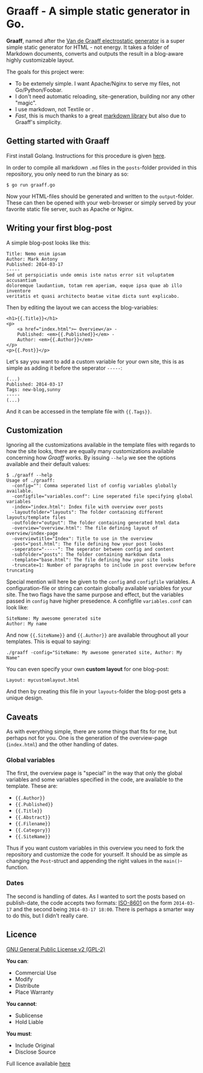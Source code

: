 # Graaff - A simple static generator in Go.

**Graaff**, named after the [Van de Graaff electrostatic
generator](http://en.wikipedia.org/wiki/Van_de_Graaff_generator) is a super
simple static generator for HTML - not energy. It takes a folder of Markdown
documents, converts and outputs the result in a blog-aware highly customizable
layout.

The goals for this project were:
* To be extemely simple. I want Apache/Nginx to serve my files, not
Go/Python/Foobar.
* I don't need automatic reloading, site-generation, building nor any other
"magic".
* I use markdown, not Textile or *<insert markdown-fork here>*.
* *Fast*, this is much thanks to a great [markdown
library](https://github.com/russross/blackfriday) but also due to Graaff's
simplicity.

## Getting started with Graaff

First install Golang. Instructions for this procedure is given
[here](http://golang.org/doc/install).

In order to compile all markdown `.md` files in the `posts`-folder provided in
this repository, you only need to run the binary as so:

    $ go run graaff.go

Now your HTML-files should be generated and written to the `output`-folder.
These can then be opened with your web-browser or simply served by your
favorite static file server, such as Apache or Nginx.

## Writing your first blog-post

A simple blog-post looks like this:

    Title: Nemo enim ipsam
    Author: Mark Antony
    Published: 2014-03-17
    -----
    Sed ut perspiciatis unde omnis iste natus error sit voluptatem accusantium
    doloremque laudantium, totam rem aperiam, eaque ipsa quae ab illo inventore
    veritatis et quasi architecto beatae vitae dicta sunt explicabo.

Then by editing the layout we can access the blog-variables:

    <h1>{{.Title}}</h1>
    <p>
        <a href="index.html">← Overview</a> - 
        Published: <em>{{.Published}}</em> - 
        Author: <em>{{.Author}}</em>
    </p>
    <p>{{.Post}}</p>

Let's say you want to add a custom variable for your own site, this is as
simple as adding it before the seperator `-----`:

    (...)
    Published: 2014-03-17
    Tags: new-blog,sunny
    -----
    (...)

And it can be accessed in the template file with `{{.Tags}}`.

## Customization

Ignoring all the customizations available in the template files with regards to
how the site looks, there are equally many customizations available concerning
how *Graaff* works. By issuing `--help` we see the options available and their
default values:

    $ ./graaff --help
    Usage of ./graaff:
      -config="": Comma seperated list of config variables globally available.
      -configfile="variables.conf": Line seperated file specifying global variables
      -index="index.html": Index file with overview over posts
      -layoutfolder="layouts": The folder containing different layouts/template files
      -outfolder="output": The folder containing generated html data
      -overview="overview.html": The file defining layout of overview/index-page
      -overviewtitle="Index": Title to use in the overview
      -post="post.html": The file defining how your post looks
      -seperator="-----": The seperator between config and content
      -subfolder="posts": The folder containing markdown data
      -template="base.html": The file defining how your site looks
      -truncate=1: Number of paragraphs to include in post overview before truncating

Special mention will here be given to the `config` and `configfile` variables.
A configuration-file or string can contain globally available variables for
your site. The two flags have the same purpose and effect, but the variables
passed in `config` have higher presedence. A configfile `variables.conf` can
look like:

    SiteName: My awesome generated site
    Author: My name

And now `{{.SiteName}}` and `{{.Author}}` are available throughout all your
templates. This is equal to saying:

    ./graaff -config="SiteName: My awesome generated site, Author: My Name"

You can even specify your own **custom layout** for one blog-post:

    Layout: mycustomlayout.html

And then by creating this file in your `layouts`-folder the blog-post gets a
unique design.

## Caveats

As with everything simple, there are some things that fits for me, but perhaps
not for you. One is the generation of the overview-page (`index.html`) and the
other handling of dates.

### Global variables

The first, the overview page is "special" in the way that only the global
variables and some variables specified in the code, are available to the
template. These are:

* `{{.Author}}`
* `{{.Published}}`
* `{{.Title}}`
* `{{.Abstract}}`
* `{{.Filename}}`
* `{{.Category}}`
* `{{.SiteName}}`

Thus if you want custom variables in this overview you need to fork the
repository and customize the code for yourself. It should be as simple
as changing the `Post`-struct and appending the right values in the
`main()`-function.

### Dates

The second is handling of dates. As I wanted to sort the posts based on
publish-date, the code accepts two formats:
[ISO-8601](http://en.wikipedia.org/wiki/ISO_8601) on the form `2014-03-17` and
the second being `2014-03-17 18:00`. There is perhaps a smarter way to do this,
but I didn't really care.

## Licence

[GNU General Public License v2
(GPL-2)](https://tldrlegal.com/license/gnu-general-public-license-v2#summary)

**You can**:
 * Commercial Use 
 * Modify 
 * Distribute 
 * Place Warranty

**You cannot**:
 * Sublicense 
 * Hold Liable

**You must**:
 * Include Original 
 * Disclose Source

Full licence available [here](http://www.gnu.org/licenses/gpl-2.0.html)
